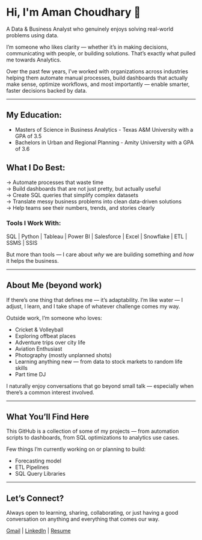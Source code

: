 # Hi, I'm Aman Choudhary 👋

A Data & Business Analyst who genuinely enjoys solving real-world problems using data.

I’m someone who likes clarity — whether it’s in making decisions, communicating with people, or building solutions. That’s exactly what pulled me towards Analytics.

Over the past few years, I’ve worked with organizations across industries helping them automate manual processes, build dashboards that actually make sense, optimize workflows, and most importantly — enable smarter, faster decisions backed by data.

---
## My Education:
- Masters of Science in Business Analytics - Texas A&M University with a GPA of 3.5 
- Bachelors in Urban and Regional Planning - Amity University with a GPA of 3.6

## What I Do Best:
→ Automate processes that waste time  
→ Build dashboards that are not just pretty, but actually useful  
→ Create SQL queries that simplify complex datasets  
→ Translate messy business problems into clean data-driven solutions  
→ Help teams see their numbers, trends, and stories clearly  

### Tools I Work With:
SQL | Python | Tableau | Power BI | Salesforce | Excel | Snowflake | ETL | SSMS | SSIS

But more than tools — I care about *why* we are building something and *how* it helps the business.

---

## About Me (beyond work)
If there’s one thing that defines me — it’s adaptability. I’m like water — I adjust, I learn, and I take shape of whatever challenge comes my way.

Outside work, I’m someone who loves:
- Cricket & Volleyball
- Exploring offbeat places
- Adventure trips over city life
- Aviation Enthusiast
- Photography (mostly unplanned shots)
- Learning anything new — from data to stock markets to random life skills  
- Part time DJ 

I naturally enjoy conversations that go beyond small talk — especially when there’s a common interest involved.

---

## What You’ll Find Here
This GitHub is a collection of some of my projects — from automation scripts to dashboards, from SQL optimizations to analytics use cases.

Few things I’m currently working on or planning to build:
- Forecasting model 
- ETL Pipelines  
- SQL Query Libraries  

---

## Let’s Connect?
Always open to learning, sharing, collaborating, or just having a good conversation on anything and everything that comes our way.

[Gmail](choudhary2aman2@gail.com) | [LinkedIn](https://www.linkedin.com/in/222ac/) | [Resume](https://drive.google.com/file/d/1JofRTei2lhl0E9BvWwCXL-B9gy8U-XVw/view?usp=drivesdk)


